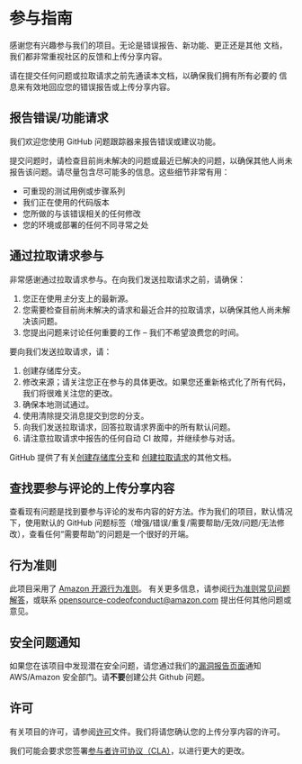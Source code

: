# 参与指南

感谢您有兴趣参与我们的项目。无论是错误报告、新功能、更正还是其他
文档，我们都非常重视社区的反馈和上传分享内容。

请在提交任何问题或拉取请求之前先通读本文档，以确保我们拥有所有必要的
信息来有效地回应您的错误报告或上传分享内容。



## 报告错误/功能请求

我们欢迎您使用 GitHub 问题跟踪器来报告错误或建议功能。

提交问题时，请检查目前尚未解决的问题或最近已解决的问题，以确保其他人尚未
报告该问题。请尽量包含尽可能多的信息。这些细节非常有用：

* 可重现的测试用例或步骤系列
* 我们正在使用的代码版本
* 您所做的与该错误相关的任何修改
* 您的环境或部署的任何不同寻常之处


## 通过拉取请求参与
非常感谢通过拉取请求参与。在向我们发送拉取请求之前，请确保：

1. 您正在使用*主*分支上的最新源。
2. 您需要检查目前尚未解决的请求和最近合并的拉取请求，以确保其他人尚未解决该问题。
3. 您提出问题来讨论任何重要的工作 – 我们不希望浪费您的时间。

要向我们发送拉取请求，请：

1. 创建存储库分支。
2. 修改来源；请关注您正在参与的具体更改。如果您还重新格式化了所有代码，我们将很难关注您的更改。
3. 确保本地测试通过。
4. 使用清除提交消息提交到您的分支。
5. 向我们发送拉取请求，回答拉取请求界面中的所有默认问题。
6. 请注意拉取请求中报告的任何自动 CI 故障，并继续参与对话。

GitHub 提供了有关[创建存储库分支](https://help.github.com/articles/fork-a-repo/)和
[创建拉取请求](https://help.github.com/articles/creating-a-pull-request/)的其他文档。



## 查找要参与评论的上传分享内容
查看现有问题是找到要参与评论的发布内容的好方法。作为我们的项目，默认情况下，使用默认的 GitHub 问题标签（增强/错误/重复/需要帮助/无效/问题/无法修改），查看任何“需要帮助”的问题是一个很好的开端。


## 行为准则
此项目采用了 [Amazon 开源行为准则](https://aws.github.io/code-of-conduct)。
有关更多信息，请参阅[行为准则常见问题解答](https://aws.github.io/code-of-conduct-faq)，或联系
opensource-codeofconduct@amazon.com 提出任何其他问题或意见。



## 安全问题通知
如果您在该项目中发现潜在安全问题，请您通过我们的[漏洞报告页面](http://aws.amazon.com/security/vulnerability-reporting/)通知 AWS/Amazon 安全部门。请**不要**创建公共 Github 问题。


## 许可

有关项目的许可，请参阅[许可](LICENSE)文件。我们将请您确认您的上传分享内容的许可。

我们可能会要求您签署[参与者许可协议（CLA）](http://en.wikipedia.org/wiki/Contributor_License_Agreement)，以进行更大的更改。
